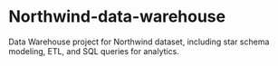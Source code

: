 # Northwind-data-warehouse
Data Warehouse project for Northwind dataset, including star schema modeling, ETL, and SQL queries for analytics.
